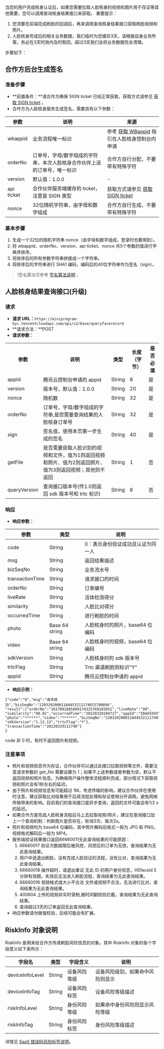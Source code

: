 当您的用户完成核身认证后，如果您需要拉取人脸核身的视频和图片用于存证等其他需要，您可以调用查询核身结果接口来获取。
重要提示：
1. 您须要在前端完成刷脸的回调后，再来调用查询核身结果接口获取刷脸视频和照片。
2. 人脸核身完成后的相关业务数据，我们临时为您缓存3天，请根据自身业务所需，务必在3天时效内及时取回，超过3天我们会将业务数据完全清理。

步骤如下：

## 合作方后台生成签名
### 准备步骤
- **前置条件：**请合作方确保 SIGN ticket 已经正常获取，获取方式请参见 [获取 SIGN ticket](https://cloud.tencent.com/document/product/1007/57613) 。
- 合作方为人脸核身服务生成签名，需要具有以下参数：

| 参数         | 说明                            | 来源               |
| ---------- | ----------------------------- | ---------------------------------------- |
| wbappid |	业务流程唯一标识 |参考 [获取 WBappid](https://cloud.tencent.com/document/product/1007/49634) 指引在人脸核身控制台内申请 |
| orderNo    | 订单号，字母/数字组成的字符串，本次人脸核身合作伙伴上送的订单号，唯一标识     | 合作方自行分配，不要带有特殊字符   |
| version    | 默认值：1.0.0                     |           -                    |
| api ticket | 合作伙伴服务端缓存的 ticket，注意是 SIGN 类型 | 获取方式请参见 [获取 SIGN ticket](https://cloud.tencent.com/document/product/1007/57613) |
| nonce   | 32位随机字符串，由字母和数字组成               | 合作方自行生成，不要带有特殊字符  |

### 基本步骤
1. 生成一个32位的随机字符串 nonce（由字母和数字组成，登录时也要用到）。
2. 将 wbappid、orderNo、version、api ticket、nonce 共5个参数的值进行字典序排序。
3. 将排序后的所有参数字符串拼接成一个字符串。
4. 将排序后的字符串进行 SHA1 编码，编码后的40位字符串作为签名（sign）。

>!签名算法可参考 [签名算法说明](https://cloud.tencent.com/document/product/1007/57640) 。

## 人脸核身结果查询接口(升级)
### 请求
- **请求 URL：**`https://miniprogram-kyc.tencentcloudapi.com/api/v2/base/queryfacerecord`
- **请求方法：**POST
- **请求参数：**
<table>
<tr><th >参数</th><th >说明</th><th >类型</th><th >长度（字节）</th><th >是否必填</th></tr>
<tr><td >appId</td>
<td>腾讯云控制台申请的 appid</td>
<td>String	</td>
<td>8</td>
<td>是</td>
</tr><tr>
<td >version</td>
<td >版本号，默认值：1.0.0</td>
<td >String</td>
<td >20</td>
<td >是</td>
</tr><tr>
<td >nonce</td>
<td >随机数</td>
<td >String</td>
<td >32</td>
<td >是</td>
</tr><tr>
<td >orderNo</td>
<td >订单号，字母/数字组成的字符串,是您需要查询结果的人脸核身订单号</td>
<td >String</td>
<td >32</td>
<td >是</td></tr>
<tr>
<td >sign</td>
<td >签名值，使用本页第一步生成的签名</td>
<td >String</td>
<td >40</td>
<td >是</td></tr>
<tr><td >getFile</td>
<td >是否需要获取人脸识别的视频和文件，值为1则返回视频和照片、值为2则返回照片、值为3则返回视频；其他则不返回</td>
<td >String</td>
<td >1</td>
<td >否</td>
</tr>
<tr><td >queryVersion</td>
<td >查询接口版本号(传1.0则返回 sdk 版本号和 trtc 标识)</td>
<td >String</td>
<td >8</td>
<td >否</td>
</tr></table>

### 响应
- **响应参数：**

| 参数 | 类型 | 说明 |
|---------|---------|---------|
| code | String | 0：表示身份验证成功且认证为同一人 | 
| msg | String | 返回结果描述 | 
| bizSeqNo | String | 业务流水号 | 
| transactionTime | String | 请求接口的时间| 
| orderNo| String| 订单编号| 
| liveRate | String | 活体检测得分| 
| similarity | String | 人脸比对得分| 
| occurredTime | String | 进行刷脸的时间| 
| photo | Base 64 string | 人脸核身时的照片，base64 位编码| 
| video | Base 64 string | 人脸核身时的视频，base64 位编码| 
| sdkVersion| String| 人脸核身时的 sdk 版本号| 
| trtcFlag| String| Trtc 渠道刷脸则标识"Y"| 
| appId| String| 腾讯云控制台申请的 appid| 

- **响应示例：**
```
{"code":"0","msg":"请求成功","bizSeqNo":"22032920001184453211174015790894",
"result":{"orderNo":"1617091885609174325769165852","liveRate":"99",
"similarity":"88.01","occurredTime":"20220329104717","appId":"IDAXXXXX",
"photo":"******","video":"******","bizSeqNo":"22032920001184453211174015790894",
"sdkVersion":"1.12.12","trtcFlag":"Y"},
"transactionTime":"20220329111740"} 
}
```
code 非 0 时，有时不返回图片和视频。

### 注意事项
- 照片和视频信息作为存证，合作伙伴可以通过此接口拉取视频等文件，需要注意请求参数的 get_file 需要设置为 1；如果不上送参数或者参数为空，默认不返回视频和照片信息。为确保用户操作整体流程顺利完成，部分情况下获取视频和照片会有1秒左右的延迟。
- 由于照片和视频信息有可能超过 1M，考虑传输的影响，建议合作伙伴在使用时注意，建议获取比对结果用于后续流程处理和存证使用分开调用。避免网络传输带来的影响。目前我们的查询接口是异步查询，返回的文件可能会有1/2 s的延迟。
- 如果合作方是完成人脸核身流程后马上去拉取视频/照片，建议在查询接口加上一个查询机制：判断图片是否存在，轮询3次，每次2s。
- 照片和视频均为 base64 位编码，其中照片解码后格式一般为 JPG 和 PNG。视频格式解码后一般为 MP4。
- 服务端验证结果接口返回66660011无此查询结果的可能原因：
	1. 66660017 验证次数超限后被风控，风控后的订单为无效，查询结果为无此查询结果。
	2. 用户中途退出刷脸，没有完成人脸验证的流程，没有比对，查询结果为无此查询结果。
	3. 66660018 操作超时，请退出重试 无此 ID 的用户身份信息，H5faceid 5分钟有效期，失效后无法进入刷脸流程，查询结果为无此查询结果。
	4. 66660016 视频格式或大小不合法 文件或视频不合法，无法进行比对，查询结果为无此查询结果。
	5. 400604  上传的视频非实时录制,被时间戳校验拦截，查询结果为无此查询结果。
	6. 查询超过3天的订单返回无此查询结果。
- 响应参数请勿做强校验，后续可能会有扩展。


## RiskInfo 对象说明
RiskInfo 是用来给合作方传递刷脸风险信息的对象。其中 RiskInfo 对象的各个字段意义如下表所示：

| **字段名**     | **类型** | **字段含义** | **说明**                         |
| -------------- | -------- | ------------ | -------------------------------- |
| deviceInfoLevel | String   | 设备风险等级 | 设备风险级别，如果命中风险则显示 |
| deviceInfoTag  | String   | 设备风险标签 | 设备风险等级描述                 |
| riskInfoLevel  | String   | 身份风险等级 | 如果命中身份风险则显示风险等级   |
| riskInfoTag    | String   | 身份风险标签 | 身份风险等级描述                 |

详情见 [SaaS 错误码风险标签说明](https://cloud.tencent.com/document/product/1007/47912#.E5.A2.9E.E5.BC.BA.E7.BA.A7.E5.91.BD.E4.B8.AD.E9.AB.98.E9.A3.8E.E9.99.A9.E5.AE.A2.E6.88.B7.E9.A3.8E.E9.99.A9.E6.A0.87.E7.AD.BE.E8.AF.B4.E6.98.8E)。
